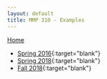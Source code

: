 ```yaml
---
layout: default
title: MMP 310 - Examples
---
```

[Home](../)
- [Spring 2016](s16/){:target="blank"}
- [Spring 2018](s18/){:target="blank"}
- [Fall 2018](https://owenbmcc.github.io/mmp310/){:target="blank"}